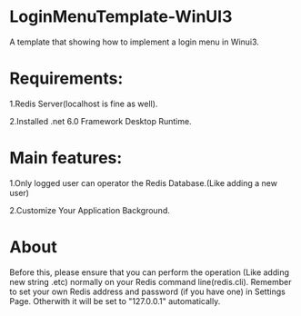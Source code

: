 # LoginMenuTemplate-WinUI3
A template that showing how to implement a login menu in Winui3.

# Requirements:

1.Redis Server(localhost is fine as well).

2.Installed .net 6.0 Framework Desktop Runtime.

# Main features:

1.Only logged user can operator the Redis Database.(Like adding a new user)

2.Customize Your Application Background.

# About
Before this, please ensure that you can perform the operation (Like adding new string .etc) normally on your Redis command line(redis.cli). 
Remember to set your own Redis address and password (if you have one) in Settings Page. Otherwith it will be set to "127.0.0.1" automatically.
